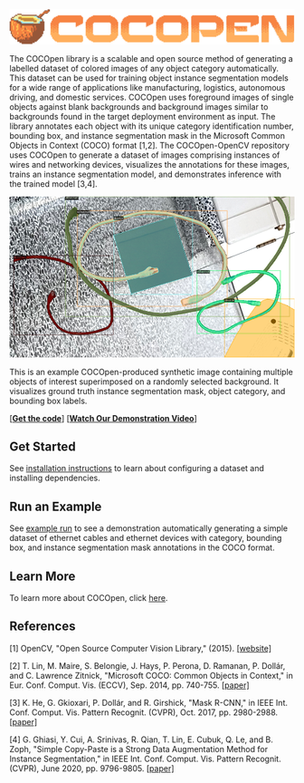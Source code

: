<p align="center">
  <img src="https://github.com/RMDLO/COCOpen-OpenCV/blob/review/docs/images/logo.png?raw=true" title="COCOpen Logo">
</p>

The COCOpen library is a scalable and open source method of generating a labelled dataset of colored images of any object category automatically. This dataset can be used for training object instance segmentation models for a wide range of applications like manufacturing, logistics, autonomous driving, and domestic services. COCOpen uses foreground images of single objects against blank backgrounds and background images similar to backgrounds found in the target deployment environment as input. The library annotates each object with its unique category identification number, bounding box, and instance segmentation mask in the Microsoft Common Objects in Context (COCO) format [1,2]. The COCOpen-OpenCV repository uses COCOpen to generate a dataset of images comprising instances of wires and networking devices, visualizes the annotations for these images, trains an instance segmentation model, and demonstrates inference with the trained model [3,4].


<p align="center">
  <img src="https://github.com/RMDLO/COCOpen-OpenCV/blob/main/docs/images/0.png?raw=true" title="Visualization of COCOpen Automatic Instance Segmentation" width="600px"> <figcaption>This is an example COCOpen-produced synthetic image containing multiple objects of interest superimposed on a randomly selected background. It visualizes ground truth instance segmentation mask, object category, and bounding box labels.</figcaption>
</p>

[[**Get the code**](https://github.com/RMDLO/COCOpen-OpenCV)] [[**Watch Our Demonstration Video**](https://youtu.be/H16CpeIdEHY)]

## **Get Started**
See [installation instructions](https://github.com/RMDLO/COCOpen-OpenCV/blob/main/docs/INSTALLATION.md) to learn about configuring a dataset and installing dependencies.

## **Run an Example**
See [example run](https://github.com/RMDLO/COCOpen-OpenCV/blob/main/docs/EXAMPLE_RUN.md) to see a demonstration automatically generating a simple dataset of ethernet cables and ethernet devices with category, bounding box, and instance segmentation mask annotations in the COCO format.

## **Learn More**
To learn more about COCOpen, click [here](https://github.com/RMDLO/COCOpen-OpenCV/blob/main/docs/LEARN_MORE.md).

## **References**
<a id="1">[1]</a> 
OpenCV, "Open Source Computer Vision Library," (2015). [[website]](https://opencv.org/)

<a id="2">[2]</a> 
T. Lin, M. Maire, S. Belongie, J. Hays, P. Perona, D. Ramanan, P. Dollár, and C. Lawrence Zitnick, "Microsoft COCO: Common Objects in Context," in Eur. Conf. Comput. Vis. (ECCV), Sep. 2014, pp. 740-755. [[paper]](https://link.springer.com/chapter/10.1007/978-3-319-10602-1_48)

<a id="3">[3]</a> 
K. He, G. Gkioxari, P. Dollár, and R. Girshick, "Mask R-CNN," in IEEE Int. Conf. Comput. Vis. Pattern Recognit. (CVPR), Oct. 2017, pp. 2980-2988. [[paper]](https://ieeexplore.ieee.org/document/8237584)

<a id="4">[4]</a> 
G. Ghiasi, Y. Cui, A. Srinivas, R. Qian, T. Lin, E. Cubuk, Q. Le, and B. Zoph, "Simple Copy-Paste is a Strong Data Augmentation Method for Instance Segmentation," in IEEE Int. Conf. Comput. Vis. Pattern Recognit. (CVPR), June 2020, pp. 9796-9805. [[paper]](https://openaccess.thecvf.com/content/CVPR2021/papers/Ghiasi_Simple_Copy-Paste_Is_a_Strong_Data_Augmentation_Method_for_Instance_CVPR_2021_paper.pdf)
